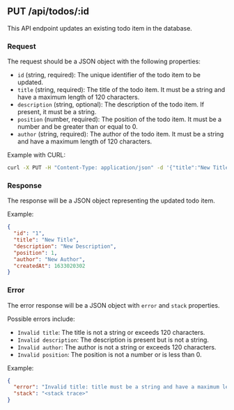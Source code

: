 ## PUT /api/todos/:id

This API endpoint updates an existing todo item in the database.

### Request

The request should be a JSON object with the following properties:

- `id` (string, required): The unique identifier of the todo item to be updated.
- `title` (string, required): The title of the todo item. It must be a string and have a maximum length of 120 characters.
- `description` (string, optional): The description of the todo item. If present, it must be a string.
- `position` (number, required): The position of the todo item. It must be a number and be greater than or equal to 0.
- `author` (string, required): The author of the todo item. It must be a string and have a maximum length of 120 characters.

Example with CURL:

```bash
curl -X PUT -H "Content-Type: application/json" -d '{"title":"New Title","description":"New Description","position":1,"author":"New Author"}' http://localhost:3000/api/todos/:id
```

### Response

The response will be a JSON object representing the updated todo item.

Example:

```json
{
  "id": "1",
  "title": "New Title",
  "description": "New Description",
  "position": 1,
  "author": "New Author",
  "createdAt": 1633020302
}
```

### Error

The error response will be a JSON object with `error` and `stack` properties.

Possible errors include:

- `Invalid title`: The title is not a string or exceeds 120 characters.
- `Invalid description`: The description is present but is not a string.
- `Invalid author`: The author is not a string or exceeds 120 characters.
- `Invalid position`: The position is not a number or is less than 0.

Example:

```json
{
  "error": "Invalid title: title must be a string and have a maximum length of 120 characters",
  "stack": "<stack trace>"
}
```